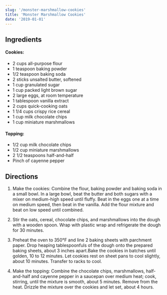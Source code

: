 ```yaml
---
slug: '/monster-marshmallow-cookies'
title: 'Monster Marshmallow Cookies'
date: '2019-01-01'
---
```


## Ingredients

#### Cookies:

- 2 cups all-purpose flour
- 1 teaspoon baking powder
- 1/2 teaspoon baking soda
- 2 sticks unsalted butter, softened
- 1 cup granulated sugar
- 1 cup packed light brown sugar
- 2 large eggs, at room temperature
- 1 tablespoon vanilla extract
- 2 cups quick-cooking oats
- 1 1/4 cups crispy rice cereal
- 1 cup milk chocolate chips
- 1 cup miniature marshmallows

#### Topping:

- 1/2 cup milk chocolate chips
- 1/2 cup miniature marshmallows
- 2 1/2 teaspoons half-and-half
- Pinch of cayenne pepper

## Directions

1. Make the cookies: Combine the flour, baking powder and baking soda in a small bowl. In a large bowl, beat the butter and both sugars with a mixer on medium-high speed until fluffy. Beat in the eggs one at a time on medium speed, then beat in the vanilla. Add the flour mixture and beat on low speed until combined.

2. Stir the oats, cereal, chocolate chips, and marshmallows into the dough with a wooden spoon. Wrap with plastic wrap and refrigerate the dough for 30 minutes.

3. Preheat the oven to 350°F and line 2 baking sheets with parchment paper. Drop heaping tablespoonfuls of the dough onto the prepared baking sheets, about 3 inches apart.Bake the cookies in batches until golden, 10 to 12 minutes. Let cookies rest on sheet pans to cool slightly, about 10 minutes. Transfer to racks to cool.

4. Make the topping: Combine the chocolate chips, marshmallows, half-and-half and cayenne pepper in a saucepan over medium heat; cook, stirring, until the mixture is smooth, about 5 minutes. Remove from the heat. Drizzle the mixture over the cookies and let set, about 4 hours.
